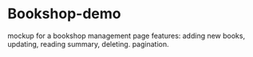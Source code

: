 # Bookshop-demo
mockup for a bookshop management page
features: adding new books, updating, reading summary, deleting. pagination.
